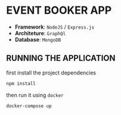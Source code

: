 
# EVENT BOOKER APP

- **Framework**: `NodeJS` / `Express.js`
- **Architeture**: `GraphQl`
- **Database**: `MongoDB`

 
## RUNNING THE APPLICATION

first install the project dependencies
```sh
npm install
```

then run it using `docker`
```sh
docker-compose up
```

